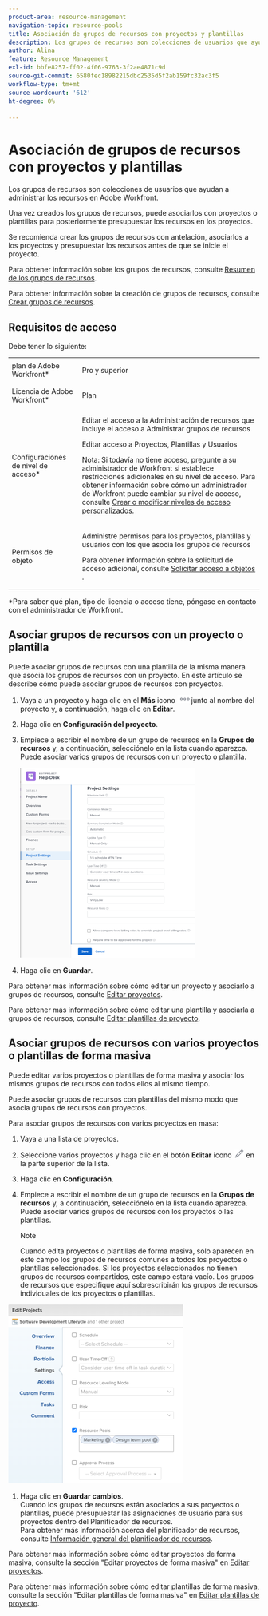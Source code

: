 ```yaml
---
product-area: resource-management
navigation-topic: resource-pools
title: Asociación de grupos de recursos con proyectos y plantillas
description: Los grupos de recursos son colecciones de usuarios que ayudan a administrar los recursos en Adobe Workfront.
author: Alina
feature: Resource Management
exl-id: bbfe8257-ff02-4f06-9763-3f2ae4871c9d
source-git-commit: 6580fec18982215dbc2535d5f2ab159fc32ac3f5
workflow-type: tm+mt
source-wordcount: '612'
ht-degree: 0%

---
```


# Asociación de grupos de recursos con proyectos y plantillas


<!-- drafted for bulk editing projects: make this live when we release edit projects in bulk and replace the screen shot below (marked) and make the shot in yellow showing adding resource pools to multiple projects:
<span class="preview">The highlighted information on this page refers to functionality not yet generally available. It is available only in the Preview environment.</span> 

-->

<!--
<div data-mc-conditions="QuicksilverOrClassic.Draft mode">
<p>The sections about how to add resource pools to templates, projects are duplicated from the articles listed in those sections (Editing Projects, Creating a Template, etc).</p>
<p>***I decided to keep these steps here, though, because it's hard to parse through those much lunger articles for just updating this one field.)</p>
</div>
-->

Los grupos de recursos son colecciones de usuarios que ayudan a administrar los recursos en Adobe Workfront.

Una vez creados los grupos de recursos, puede asociarlos con proyectos o plantillas para posteriormente presupuestar los recursos en los proyectos.

Se recomienda crear los grupos de recursos con antelación, asociarlos a los proyectos y presupuestar los recursos antes de que se inicie el proyecto.

Para obtener información sobre los grupos de recursos, consulte [Resumen de los grupos de recursos](../../../resource-mgmt/resource-planning/resource-pools/work-with-resource-pools.md).

Para obtener información sobre la creación de grupos de recursos, consulte [Crear grupos de recursos](../../../resource-mgmt/resource-planning/resource-pools/create-resource-pools.md).

## Requisitos de acceso

Debe tener lo siguiente:

<table style="table-layout:auto"> 
 <col> 
 <col> 
 <tbody> 
  <tr> 
   <td role="rowheader">plan de Adobe Workfront*</td> 
   <td> <p>Pro y superior</p> </td> 
  </tr> 
  <tr> 
   <td role="rowheader">Licencia de Adobe Workfront*</td> 
   <td> <p>Plan </p> </td> 
  </tr> 
  <tr> 
   <td role="rowheader">Configuraciones de nivel de acceso*</td> 
   <td> <p>Editar el acceso a la Administración de recursos que incluye el acceso a Administrar grupos de recursos</p> <p>Editar acceso a Proyectos, Plantillas y Usuarios</p> <p>Nota: Si todavía no tiene acceso, pregunte a su administrador de Workfront si establece restricciones adicionales en su nivel de acceso. Para obtener información sobre cómo un administrador de Workfront puede cambiar su nivel de acceso, consulte <a href="../../../administration-and-setup/add-users/configure-and-grant-access/create-modify-access-levels.md" class="MCXref xref">Crear o modificar niveles de acceso personalizados</a>.</p> </td> 
  </tr> 
  <tr data-mc-conditions=""> 
   <td role="rowheader">Permisos de objeto</td> 
   <td> <p>Administre permisos para los proyectos, plantillas y usuarios con los que asocia los grupos de recursos</p> <p>Para obtener información sobre la solicitud de acceso adicional, consulte <a href="../../../workfront-basics/grant-and-request-access-to-objects/request-access.md" class="MCXref xref">Solicitar acceso a objetos </a>.</p> </td> 
  </tr> 
 </tbody> 
</table>

&#42;Para saber qué plan, tipo de licencia o acceso tiene, póngase en contacto con el administrador de Workfront.

## Asociar grupos de recursos con un proyecto o plantilla

Puede asociar grupos de recursos con una plantilla de la misma manera que asocia los grupos de recursos con un proyecto. En este artículo se describe cómo puede asociar grupos de recursos con proyectos.

1. Vaya a un proyecto y haga clic en el **Más** icono ![](assets/more-icon.png)junto al nombre del proyecto y, a continuación, haga clic en **Editar**.

1. Haga clic en **Configuración del proyecto**.

1. Empiece a escribir el nombre de un grupo de recursos en la **Grupos de recursos** y, a continuación, selecciónelo en la lista cuando aparezca.\
   Puede asociar varios grupos de recursos con un proyecto o plantilla.

   ![](assets/nwe-project-settings-in-edit-project-box-350x380.png)

1. Haga clic en **Guardar**.

Para obtener más información sobre cómo editar un proyecto y asociarlo a grupos de recursos, consulte [Editar proyectos](../../../manage-work/projects/manage-projects/edit-projects.md).

Para obtener más información sobre cómo editar una plantilla y asociarla a grupos de recursos, consulte [Editar plantillas de proyecto](../../../manage-work/projects/create-and-manage-templates/edit-templates.md).

## Asociar grupos de recursos con varios proyectos o plantillas de forma masiva

Puede editar varios proyectos o plantillas de forma masiva y asociar los mismos grupos de recursos con todos ellos al mismo tiempo.

Puede asociar grupos de recursos con plantillas del mismo modo que asocia grupos de recursos con proyectos.

Para asociar grupos de recursos con varios proyectos en masa:

1. Vaya a una lista de proyectos.
1. Seleccione varios proyectos y haga clic en el botón **Editar** icono ![](assets/edit-icon.png) en la parte superior de la lista.

1. Haga clic en **Configuración**.
1. Empiece a escribir el nombre de un grupo de recursos en la **Grupos de recursos** y, a continuación, selecciónelo en la lista cuando aparezca.\
   Puede asociar varios grupos de recursos con los proyectos o las plantillas.

   >[!NOTE]
   >
   >Cuando edita proyectos o plantillas de forma masiva, solo aparecen en este campo los grupos de recursos comunes a todos los proyectos o plantillas seleccionados. Si los proyectos seleccionados no tienen grupos de recursos compartidos, este campo estará vacío. Los grupos de recursos que especifique aquí sobrescribirán los grupos de recursos individuales de los proyectos o plantillas.

<!--drafted note for bulk editing projects - update the screen shot below for Edit Projects with the new UI in bulk and add the preview tags to the picture for Preview-->

![add_resource_pools_to_multiple_projects.png](assets/add-resource-pools-to-multiple-projects-350x358.png)

1. Haga clic en **Guardar cambios**.\
   Cuando los grupos de recursos están asociados a sus proyectos o plantillas, puede presupuestar las asignaciones de usuario para sus proyectos dentro del Planificador de recursos.\
   Para obtener más información acerca del planificador de recursos, consulte [Información general del planificador de recursos](../../../resource-mgmt/resource-planning/get-started-resource-planner.md).

Para obtener más información sobre cómo editar proyectos de forma masiva, consulte la sección &quot;Editar proyectos de forma masiva&quot; en [Editar proyectos](../../../manage-work/projects/manage-projects/edit-projects.md).

Para obtener más información sobre cómo editar plantillas de forma masiva, consulte la sección &quot;Editar plantillas de forma masiva&quot; en [Editar plantillas de proyecto](../../../manage-work/projects/create-and-manage-templates/edit-templates.md).

